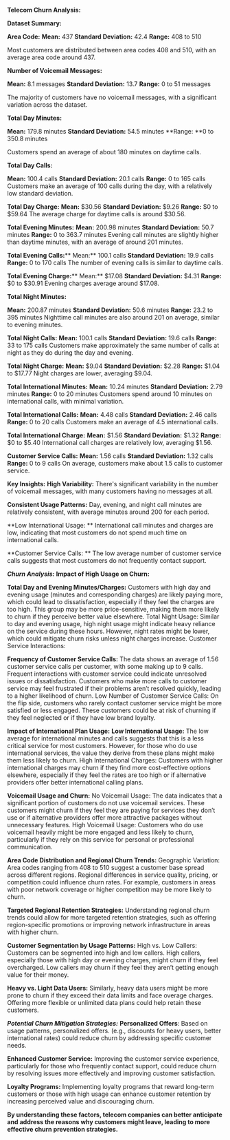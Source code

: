 **Telecom Churn Analysis:**
 
**Dataset Summary:** 

**Area Code:**
**Mean:** 437
**Standard Deviation:** 42.4
**Range:** 408 to 510

  Most customers are distributed between area codes 408 and 510, with an average area code around 437. 

**Number of Voicemail Messages:**

**Mean:** 8.1 messages
**Standard Deviation:** 13.7
**Range:** 0 to 51 messages
  
  The majority of customers have no voicemail messages, with a significant variation across the dataset.

**Total Day Minutes:**

**Mean:** 179.8 minutes
**Standard Deviation:** 54.5 minutes
**Range: **0 to 350.8 minutes

Customers spend an average of about 180 minutes on daytime calls.

**Total Day Calls:**

**Mean:** 100.4 calls
**Standard Deviation:** 20.1 calls
**Range:** 0 to 165 calls
Customers make an average of 100 calls during the day, with a relatively low standard deviation.

**Total Day Charge:**
**Mean:** $30.56
**Standard Deviation:** $9.26
**Range:** $0 to $59.64
The average charge for daytime calls is around $30.56.

**Total Evening Minutes:**
**Mean:** 200.98 minutes
**Standard Deviation:** 50.7 minutes
**Range:** 0 to 363.7 minutes
Evening call minutes are slightly higher than daytime minutes, with an average of around 201 minutes.

**Total Evening Calls:****
Mean:** 100.1 calls
**Standard Deviation:** 19.9 calls
**Range:** 0 to 170 calls
The number of evening calls is similar to daytime calls.

**Total Evening Charge:****
Mean:** $17.08
**Standard Deviation:** $4.31
**Range:** $0 to $30.91
Evening charges average around $17.08.

**Total Night Minutes:**

**Mean:** 200.87 minutes
**Standard Deviation:** 50.6 minutes
**Range:** 23.2 to 395 minutes
Nighttime call minutes are also around 201 on average, similar to evening minutes.

**Total Night Calls:**
**Mean:** 100.1 calls
**Standard Deviation:** 19.6 calls
**Range:** 33 to 175 calls
Customers make approximately the same number of calls at night as they do during the day and evening.

**Total Night Charge:**
**Mean:** $9.04
**Standard Deviation:** $2.28
**Range:** $1.04 to $17.77
Night charges are lower, averaging $9.04.

**Total International Minutes:**
**Mean:** 10.24 minutes
**Standard Deviation:** 2.79 minutes
**Range:** 0 to 20 minutes
Customers spend around 10 minutes on international calls, with minimal variation.

**Total International Calls:**
**Mean:** 4.48 calls
**Standard Deviation:** 2.46 calls
**Range:** 0 to 20 calls
Customers make an average of 4.5 international calls.

**Total International Charge:**
**Mean:** $1.56
**Standard Deviation:** $1.32
**Range:** $0 to $5.40
International call charges are relatively low, averaging $1.56.

**Customer Service Calls:**
**Mean:** 1.56 calls
**Standard Deviation:** 1.32 calls
**Range:** 0 to 9 calls
On average, customers make about 1.5 calls to customer service.

**Key Insights:**
**High Variability:** 
  There's significant variability in the number of voicemail messages, with many customers having no messages at all.

**Consistent Usage Patterns:**
  Day, evening, and night call minutes are relatively consistent, with average minutes around 200 for each period.

**Low International Usage: **
  International call minutes and charges are low, indicating that most customers do not spend much time on international calls.

**Customer Service Calls: **
  The low average number of customer service calls suggests that most customers do not frequently contact support.

_**Churn Analysis:**_
**Impact of High Usage on Churn:**

**Total Day and Evening Minutes/Charges:** 
  Customers with high day and evening usage (minutes and corresponding charges) are likely paying more, which could lead to dissatisfaction, especially if they feel the charges are too high. 
  This group may be more price-sensitive, making them more likely to churn if they perceive better value elsewhere.
Total Night Usage: Similar to day and evening usage, high night usage might indicate heavy reliance on the service during these hours. 
  However, night rates might be lower, which could mitigate churn risks unless night charges increase.
Customer Service Interactions:

**Frequency of Customer Service Calls:** 
  The data shows an average of 1.56 customer service calls per customer, with some making up to 9 calls. 
  Frequent interactions with customer service could indicate unresolved issues or dissatisfaction. 
  Customers who make more calls to customer service may feel frustrated if their problems aren’t resolved quickly, leading to a higher likelihood of churn.
  Low Number of Customer Service Calls: On the flip side, customers who rarely contact customer service might be more satisfied or less engaged. 
  These customers could be at risk of churning if they feel neglected or if they have low brand loyalty.

**Impact of International Plan Usage:**
**Low International Usage:** 
  The low average for international minutes and calls suggests that this is a less critical service for most customers. 
  However, for those who do use international services, the value they derive from these plans might make them less likely to churn.
  High International Charges: Customers with higher international charges may churn if they find more cost-effective options elsewhere, especially if they feel the rates are too high or if alternative providers offer better international calling plans.

**Voicemail Usage and Churn:**
No Voicemail Usage: The data indicates that a significant portion of customers do not use voicemail services. 
These customers might churn if they feel they are paying for services they don’t use or if alternative providers offer more attractive packages without unnecessary features.
High Voicemail Usage: Customers who do use voicemail heavily might be more engaged and less likely to churn, particularly if they rely on this service for personal or professional communication.

**Area Code Distribution and Regional Churn Trends:**
  Geographic Variation: Area codes ranging from 408 to 510 suggest a customer base spread across different regions. 
  Regional differences in service quality, pricing, or competition could influence churn rates. For example, customers in areas with poor network coverage or higher competition may be more likely to churn.

**Targeted Regional Retention Strategies:** 
  Understanding regional churn trends could allow for more targeted retention strategies, such as offering region-specific promotions or improving network infrastructure in areas with higher churn.

**Customer Segmentation by Usage Patterns:**
  High vs. Low Callers: Customers can be segmented into high and low callers. 
  High callers, especially those with high day or evening charges, might churn if they feel overcharged. 
  Low callers may churn if they feel they aren’t getting enough value for their money.

**Heavy vs. Light Data Users:** 
  Similarly, heavy data users might be more prone to churn if they exceed their data limits and face overage charges. 
  Offering more flexible or unlimited data plans could help retain these customers.

_**Potential Churn Mitigation Strategies:**_
**Personalized Offers**: Based on usage patterns, personalized offers. 
  (e.g., discounts for heavy users, better international rates) could reduce churn by addressing specific customer needs.
  
**Enhanced Customer Service:** 
  Improving the customer service experience, particularly for those who frequently contact support, could reduce churn by resolving issues more effectively and improving customer satisfaction.

**Loyalty Programs:**
Implementing loyalty programs that reward long-term customers or those with high usage can enhance customer retention by increasing perceived value and discouraging churn.


**By understanding these factors, telecom companies can better anticipate and address the reasons why customers might leave, leading to more effective churn prevention strategies.**
